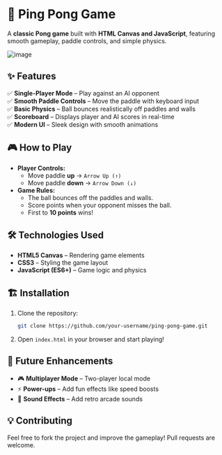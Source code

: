 # 🏓 Ping Pong Game  

A **classic Pong game** built with **HTML Canvas and JavaScript**, featuring smooth gameplay, paddle controls, and simple physics.  

![image](https://github.com/user-attachments/assets/92f362e9-25ba-4fed-b213-3af7804c52d0)


## ✨ Features  
✅ **Single-Player Mode** – Play against an AI opponent  
✅ **Smooth Paddle Controls** – Move the paddle with keyboard input  
✅ **Basic Physics** – Ball bounces realistically off paddles and walls  
✅ **Scoreboard** – Displays player and AI scores in real-time  
✅ **Modern UI** – Sleek design with smooth animations  

## 🎮 How to Play  
- **Player Controls:**  
  - Move paddle **up** → `Arrow Up (↑)`  
  - Move paddle **down** → `Arrow Down (↓)`  
- **Game Rules:**  
  - The ball bounces off the paddles and walls.  
  - Score points when your opponent misses the ball.  
  - First to **10 points** wins!  

## 🛠️ Technologies Used  
- **HTML5 Canvas** – Rendering game elements  
- **CSS3** – Styling the game layout  
- **JavaScript (ES6+)** – Game logic and physics  


## 🏗️ Installation  
1. Clone the repository:  
   ```sh
   git clone https://github.com/your-username/ping-pong-game.git
   ```
2. Open `index.html` in your browser and start playing!  

## 🔮 Future Enhancements  
- 🎮 **Multiplayer Mode** – Two-player local mode  
- ⚡ **Power-ups** – Add fun effects like speed boosts  
- 🎵 **Sound Effects** – Add retro arcade sounds  

## 💡 Contributing  
Feel free to fork the project and improve the gameplay! Pull requests are welcome.  

